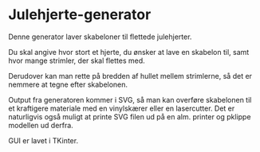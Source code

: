 # Julehjerte-generator
Denne generator laver skabeloner til flettede julehjerter. 

Du skal angive hvor stort et hjerte, du ønsker at lave en skabelon til, samt hvor mange strimler, der skal flettes med.

Derudover kan man rette på bredden af hullet mellem strimlerne, så det er nemmere at tegne efter skabelonen.

Output fra generatoren kommer i SVG, så man kan overføre skabelonen til et kraftigere materiale med en vinylskærer eller en lasercutter. Det er naturligvis også muligt at printe SVG filen ud på en alm. printer og pklippe modellen ud derfra.

GUI er lavet i TKinter.
